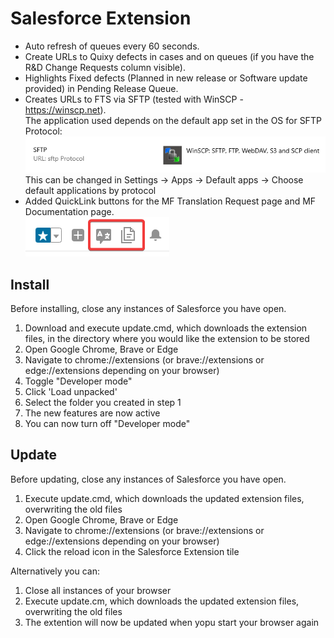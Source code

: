 # Salesforce Extension

- Auto refresh of queues every 60 seconds.
- Create URLs to Quixy defects in cases and on queues (if you have the R&D Change Requests column visible).    
- Highlights Fixed defects (Planned in new release or Software update provided) in Pending Release Queue.  
- Creates URLs to FTS via SFTP (tested with WinSCP - https://winscp.net).  
   The application used depends on the default app set in the OS for SFTP Protocol:  
    ![1](sftp.png)  
    This can be changed in Settings -> Apps -> Default apps -> Choose default applications by protocol  
- Added QuickLink buttons for the MF Translation Request page and MF Documentation page.  
    ![2](buttons.png)

## Install
Before installing, close any instances of Salesforce you have open.  

1. Download and execute update.cmd, which downloads the extension files, in the directory where you would like the extension to be stored
2. Open Google Chrome, Brave or Edge  
3. Navigate to chrome://extensions (or brave://extensions or edge://extensions depending on your browser) 
4. Toggle "Developer mode"  
5. Click 'Load unpacked'  
6. Select the folder you created in step 1  
7. The new features are now active
8. You can now turn off "Developer mode" 

## Update
Before updating, close any instances of Salesforce you have open.

1. Execute update.cmd, which downloads the updated extension files, overwriting the old files
2. Open Google Chrome, Brave or Edge  
3. Navigate to chrome://extensions (or brave://extensions or edge://extensions depending on your browser) 
4. Click the reload icon in the Salesforce Extension tile

Alternatively you can:

1. Close all instances of your browser
2. Execute update.cm, which downloads the updated extension files, overwriting the old files
3. The extention will now be updated when yopu start your browser again